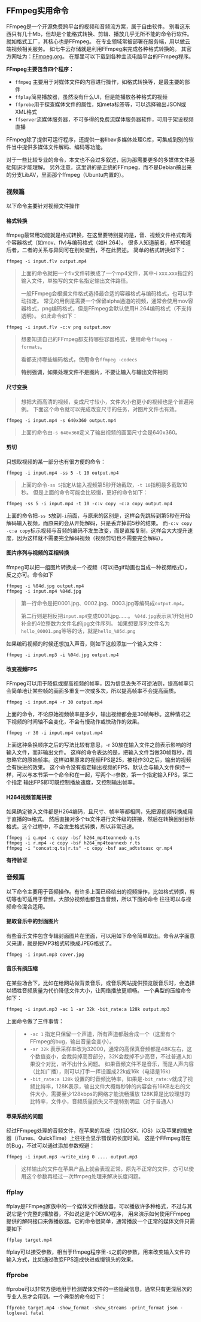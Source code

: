## FFmpeg实用命令

FFmpeg是一个开源免费跨平台的视频和音频流方案，属于自由软件。 别看这东西只有几十Mb，但却是个能格式转换、剪辑、播放几乎无所不能的命令行软件。 就如格式工厂，其核心也是FFmpeg。 在专业领域常被部署在服务端，用以做云端视频相关服务。 如七牛云存储就是利用FFmpeg来完成各种格式转换的。 其官方网址为：[FFmpeg.org](http://ffmpeg.org/)。 在那里可以下载到各种主流电脑平台的FFmpeg程序。

**FFmpeg主要包含四个程序：**

* `ffmpeg` 主要用于对媒体文件的内容进行操作，如格式转换等，是最主要的部件
* `ffplay`简易播放器，虽然没有什么UI，但是能播放各种格式的视频
* `ffprobe`用于探查媒体文件的属性，如meta标签等，可以选择输出JSON或XML格式
* `ffserver`流媒体服务器，不可多得的免费流媒体服务器软件，可用于架设视频直播


FFmpeg除了提供可运行程序，还提供一套libav多媒体处理C库，可集成到别的软件当中提供多媒体文件解码、编码等功能。

对于一些比较专业的命令，本文也不会过多叙述，因为那需要更多的多媒体文件基础知识才能理解。 另外注意，这里讲的是正统的FFmpeg，而不是Debian搞出来的分支LibAV，里面那个ffmpeg（Ubuntu内置的）。


### 视频篇

以下命令主要针对视频文件操作

#### 格式转换

ffmpeg最常用功能就是格式转换，在这里要特别提的是，音、视频文件格式有两个容器格式（如mov、flv)与编码格式（如H.264）。 很多人知道前者，却不知道后者，二者的关系与异同可在别处查到，不在此赘述。 简单的格式转换如下：

`ffmpeg -i input.flv output.mp4`

> 上面的命令就把一个flv文件转换成了一个mp4文件，其中-i xxx.xxx指定的输入文件，单独写的文件名指定输出文件路径。
> 
> 一般FFmpeg会根据文件格式选择最合适的容器格式与编码格式，也可以手动指定。 常见的用例是需要一个保留alpha通道的视频，通常会使用mov容器格式，png编码格式，但是FFmpeg会默认使用H.264编码格式（不支持透明）。 如此命令如下：

`ffmpeg -i input.flv -c:v png output.mov`

> 想要知道自己的FFmpeg都支持哪些容器格式，使用命令`ffmpeg -formats`。
> 
> 看都支持哪些编码格式，使用命令`ffmpeg -codecs`
> 
> **特别强调，如果处理文件不是图片，不要让输入与输出文件相同**

#### 尺寸变换

> 想把大而高清的视频，变成尺寸较小，文件大小也更小的视频也是个普遍用例。 下面这个命令就可以完成改变尺寸的任务，对图片文件也有效。

`ffmpeg -i input.mp4 -s 640x360 output.mp4`

> 上面的命令由`-s 640x360`定义了输出视频的画面尺寸会是640x360。

#### 剪切

只想取视频的某一部分也有很方便的命令：

`ffmpeg -i input.mp4 -ss 5 -t 10 output.mp4`
> 上面的命令`-ss 5`指定从输入视频第5秒开始截取，`-t 10`指明最多截取10秒。 但是上面的命令可能会比较慢，更好的命令如下：

`ffmpeg -ss 5 -i input.mp4 -t 10 -c:v copy -c:a copy output.mp4`

>
上面的命令把`-ss 5`放到`-i`前面，与原来的区别是，这样会先跳转到第5秒在开始解码输入视频，而原来的会从开始解码，只是丢弃掉前5秒的结果。 而`-c:v copy -c:a copy`标示视频与音频的编码不发生改变，而是直接复制，这样会大大提升速度，因为这样就不需要完全解码视频（视频剪切也不需要完全解码）。

#### 图片序列与视频的互相转换

ffmpeg可以把一组图片转换成一个视频（可以把gif动画也当成一种视频格式），反之亦可。命令如下

```
ffmpeg -i %04d.jpg output.mp4
ffmpeg -i input.mp4 %04d.jpg
```

>
> 第一行命令是把0001.jpg、0002.jpg、0003.jpg等编码成`output.mp4`，
>
> 第二行则是相反把`input.mp4`变成0001.jpg……。 `%04d.jpg`表示从1开始用0补全的4位整数为文件名的jpg文件序列。 如果想要序列文件名为`hello_00001.png`等等的话，就是`hello_%05d.png`

如果编码视频的时候还想加入声音，则如下这般添加一个输入文件：

`ffmpeg -i input.mp3 -i %04d.jpg output.mp4`

#### 改变视频FPS

FFmpeg可以用于降低或提高视频的帧率，因为信息丢失不可逆法则，提高帧率只会简单地让某些帧的画面多重复一次或多次，所以提高帧率不会提高画质。

`ffmpeg -i input.mp4 -r 30 output.mp4`
>
上面的命令，不论原始视频帧率是多少，输出视频都会是30帧每秒。这种情况之下视频的时间轴不会变化，不会有慢动作或快动作的效果。

`ffmpeg -r 30 -i input.mp4 output.mp4`

>
上面这种条换顺序之后的写法比较有意思，-r 30放在输入文件之前表示影响的时输入文件，而非输出文件。 这样的命令表达的是，把输入文件当做30帧每秒，而忽略它的原始帧率。这样如果原来的视频FPS是25，被视作30之后，输出的视频会有快进的效果。 这个命令没有指定输出视频的FPS，默认会与输入文件保持一样，可以与本节第一个命令和在一起，写两个-r参数，第一个指定输入FPS，第二个指定 输出FPS即可既控制播放速度，又控制输出帧率。

#### H264视频首尾拼接

如果确定输入文件都是H264编码，且尺寸、帧率等都相同，先把源视频转换成用于直播的ts格式。 然后直接对多个ts文件进行文件级的拼接，然后在转换回到目标格式。这个过程中，不会发生格式转换，所以非常迅速。

```
ffmpeg -i q.mp4 -c copy -bsf h264_mp4toannexb q.ts
ffmpeg -i r.mp4 -c copy -bsf h264_mp4toannexb r.ts
ffmpeg -i "concat:q.ts|r.ts" -c copy -bsf aac_adtstoasc qr.mp4
```

**有待验证**

### 音频篇

以下命令主要用于音频操作。有许多上面已经给出的视频操作，比如格式转换，剪切等也可适用于音频。大部分视频也都包含音频，所以下面的命令 往往可以与视频命令混合适用。

#### 提取音乐中的封面图片

有些音乐文件包含专辑封面图片在里面，可以用如下命令简单取出。命令从字面意义来讲，就是把MP3格式转换成JPEG格式了。

`ffmpeg -i input.mp3 cover.jpg`

#### 音乐有损压缩

在某些场合下，比如在给网站做背景音乐，或音乐网站提供预览版音乐时，会选择以牺牲音频质量为代价降低文件大小，让网络播放更顺畅。 一个典型的压缩命令如下：

`ffmpeg -i input.mp3 -ac 1 -ar 32k -bit_rate:a 128k output.mp3`

上面命令做了三件事情：
> * `-ac 1` 指定只保留一个声道，所有声道都融合成一个（这里有个FFmpeg的bug，输出音量会变小）。
> * `-ar 32k` 表示采样率改为32000，通常的高保真音频都是48K左右，这个数值变小，会裁剪掉高音部分，32K会裁掉不少高音，不过普通人如果没个对比，听不出什么问题。 如果音频文件不是音乐，而是人声内容（比如广播），则可以打手一挥设置成22k或16k（电话是16k）
> * `-bit_rate:a 128k` 设置的时音频比特率，如果是`-bit_rate:v`就成了视频比特率，128K表示，输出文件大概每秒钟的内容会有16KB左右的文件大小，需要至少128kbps的网络才能流畅播放 128K算是比较理想的比特率，文件小，音频质量损失又不是特别明显（对于普通人）

#### 苹果系统的问题

经过FFmpeg处理的音频文件，在苹果的系统（包括OSX、iOS）以及苹果的播放器（iTunes、QuickTime）上往往会显示错误的长度时间。 这是个FFmpeg潜在的Bug，不过可以通过添加参数规避：

`ffmpeg -i input.mp3 -write_xing 0 .... output.mp3`

> 这样输出的文件在苹果产品上就会表现正常。原先不正常的文件，亦可以使用这个参数再经过一次ffmpeg处理来解决长度问题。


### ffplay

ffplay是FFmpeg家族中的一个媒体文件播放器，可以播放许多种格式，不过与其说它是个完整的播放器，不如说这是个DEMO程序， 用来演示如何使用FFmpeg提供的解码接口来做播放器。它的命令很简单，通常播放一个正常的媒体文件只需要如下

`ffplay target.mp4`

ffplay可以接受参数，相当于ffmpeg程序里`-i`之前的参数，用来改变输入文件的输入方式，比如通过改变FPS造成快进或慢镜头的效果。

### ffprobe

ffprobe可以非常方便地用于检测媒体文件的一些隐藏信息，通常只有更深层次的专业人员才会用到。一个典型的命令如下：

`ffprobe target.mp4 -show_format -show_streams -print_format json -loglevel fatal`
